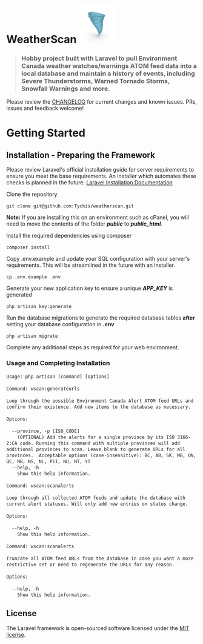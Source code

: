 # WeatherScan ![WeatherScan Icon](public/img/tornado-icon.png)

> ### Hobby project built with Laravel to pull Environment Canada weather watches/warnings ATOM feed data into a local database and maintain a history of events, including Severe Thunderstorms, Warned Tornado Storms, Snowfall Warnings and more.

Please review the [CHANGELOG](https://github.com/Tychis/weatherscan/blob/master/CHANGELOG.md) for current changes and known issues. PRs, issues and feedback welcome!

# Getting Started

## Installation - Preparing the Framework

Please review Laravel's official installation guide for server requirements to ensure you meet the base requirements. An installer which automates these checks is planned in the future. [Laravel Installation Documentation](https://laravel.com/docs/7.x/installation)

Clone the repository

    git clone git@github.com:Tychis/weatherscan.git

**Note:** If you are installing this on an environment such as cPanel, you will need to move the contents of the folder _**public**_ to _**public_html**_.

Install the required dependencies using composer

    composer install

Copy .env.example and update your SQL configuration with your server's requirements. This will be streamlined in the future with an installer.

    cp .env.example .env

Generate your new application key to ensure a unique _**APP_KEY**_ is generated

    php artisan key:generate

Run the database migrations to generate the required database tables **after** setting your database configuration in _**.env**_

    php artisan migrate

Complete any additional steps as required for your web environment.

### Usage and Completing Installation

```
Usage: php artisan [command] [options]

Command: wscan:generateurls

Loop through the possible Environment Canada Alert ATOM feed URLs and confirm their existence. Add new items to the database as necessary.

Options:

  --province, -p [ISO_CODE]
    (OPTIONAL) Add the alerts for a single province by its ISO 3166-2:CA code. Running this command with multiple provinces will add additional provinces to scan. Leave blank to generate URLs for all provinces.  Acceptable options (case-insensitive): BC, AB, SK, MB, ON, QC, NB, NS, NL, PEI, NU, NT, YT
  --help, -h
    Show this help information.

Command: wscan:scanalerts

Loop through all collected ATOM feeds and update the database with current alert statuses. Will only add new entries on status change.

Options:

  --help, -h
    Show this help information.

Command: wscan:scanalerts

Truncate all ATOM feed URLs from the database in case you want a more restrictive set or need to regenerate the URLs for any reason.

Options:

  --help, -h
    Show this help information.

```

## License

The Laravel framework is open-sourced software licensed under the [MIT license](https://opensource.org/licenses/MIT).
